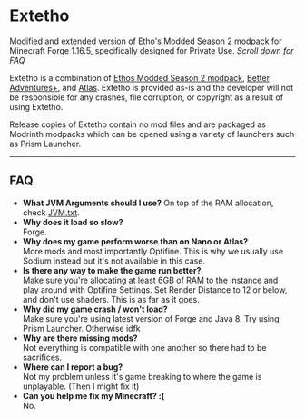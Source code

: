# Extetho
Modified and extended version of Etho's Modded Season 2 modpack for Minecraft Forge 1.16.5, specifically designed for Private Use. *Scroll down for FAQ*

Extetho is a combination of [Ethos Modded Season 2 modpack](https://www.curseforge.com/minecraft/modpacks/ethos-modded-s2), [Better Adventures+](https://www.curseforge.com/minecraft/modpacks/better-adventures-plus), and [Atlas](https://github.com/MeepishRealms/Atlas). Extetho is provided as-is and the developer will not be responsible for any crashes, file corruption, or copyright as a result of using Extetho.

Release copies of Extetho contain no mod files and are packaged as Modrinth modpacks which can be opened using a variety of launchers such as Prism Launcher.

***

## FAQ
- **What JVM Arguments should I use?**
On top of the RAM allocation, check [JVM.txt](https://github.com/BT-47/Extetho/blob/main/jvm.txt).
- **Why does it load so slow?**  
Forge.
- **Why does my game perform worse than on Nano or Atlas?**  
More mods and most importantly Optifine. This is why we usually use Sodium instead but it's not available in this case.
- **Is there any way to make the game run better?**  
Make sure you're allocating at least 6GB of RAM to the instance and play around with Optifine Settings. Set Render Distance to 12 or below, and don't use shaders. This is as far as it goes.
- **Why did my game crash / won't load?**  
Make sure you're using latest version of Forge and Java 8. Try using Prism Launcher. Otherwise idfk
- **Why are there missing mods?**  
Not everything is compatible with one another so there had to be sacrifices.
- **Where can I report a bug?**  
Not my problem unless it's game breaking to where the game is unplayable. (Then I might fix it)
- **Can you help me fix my Minecraft? :(**  
No.
